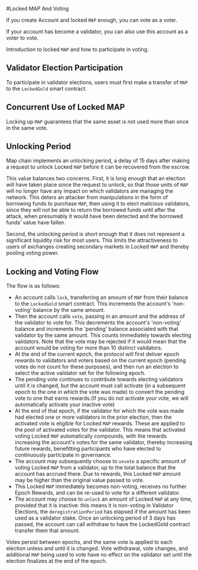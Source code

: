 #Locked MAP And Voting

If you create Account and locked `MAP` enough, you can vote as a voter.

If your account has become a validator, you can also use this account as a voter to vote.

Introduction to locked `MAP` and how to  participate in voting.

## Validator Election Participation

To participate in validator elections, users must first make a transfer of `MAP` to the `LockedGold` smart contract.

## Concurrent Use of Locked MAP

Locking up `MAP` guarantees that the same asset is not used more than once in the same vote.

## Unlocking Period

Map chain implements an unlocking period, a delay of 15 days after making a request to unlock Locked `MAP` before it can be recovered from the escrow.

This value balances two concerns. First, it is long enough that an election will have taken place since the request to unlock, so that those units of `MAP` will no longer have any impact on which validators are managing the network. This deters an attacker from manipulations in the form of borrowing funds to purchase `MAP`, then using it to elect malicious validators, since they will not be able to return the borrowed funds until after the attack, when presumably it would have been detected and the borrowed funds’ value have fallen.

Second, the unlocking period is short enough that it does not represent a significant liquidity risk for most users. This limits the attractiveness to users of exchanges creating secondary markets in Locked `MAP` and thereby pooling voting power.

## Locking and Voting Flow

The flow is as follows:

- An account calls `lock`, transferring an amount of `MAP` from their balance to the `LockedGold` smart contract. This increments the account's 'non-voting' balance by the same amount.
- Then the account calls `vote`, passing in an amount and the address of the validator to vote for. This decrements the account's 'non-voting' balance and increments the 'pending' balance associated with that validator by the same amount. This counts immediately towards electing validators. Note that the vote may be rejected if it would mean that the account would be voting for more than 10 distinct validators.
- At the end of the current epoch, the protocol will first deliver epoch rewards to validators and voters based on the current epoch (pending votes do not count for these purposes), and then run an election to select the active validator set for the following epoch.
- The pending vote continues to contribute towards electing validators until it is changed, but the account must call activate (in a subsequent epoch to the one in which the vote was made) to convert the pending vote to one that earns rewards.(If you do not activate your vote, we will automatically activate your inactive vote)
- At the end of that epoch, if the validator for which the vote was made had elected one or more validators in the prior election, then the activated vote is eligible for Locked `MAP` rewards. These are applied to the pool of activated votes for the validator. This means that activated voting Locked `MAP` automatically compounds, with the rewards increasing the account's votes for the same validator, thereby increasing future rewards, benefitting participants who have elected to continuously participate in governance.
- The account may subsequently choose to `unvote` a specific amount of voting Locked `MAP` from a validator, up to the total balance that the account has accrued there. Due to rewards, this Locked `MAP` amount may be higher than the original value passed to vote.
- This Locked `MAP` immediately becomes non-voting, receives no further Epoch Rewards, and can be re-used to vote for a different validator.
- The account may choose to `unlock` an amount of Locked `MAP` at any time, provided that it is inactive: this means it is non-voting in Validator Elections, the `deregistrationPeriod` has elapsed if the amount has been used as a validator stake. Once an unlocking period of 3 days has passed, the account can call withdraw to have the LockedGold contract transfer them that amount.

Votes persist between epochs, and the same vote is applied to each election unless and until it is changed. Vote withdrawal, vote changes, and additional `MAP` being used to vote have no effect on the validator set until the election finalizes at the end of the epoch.
